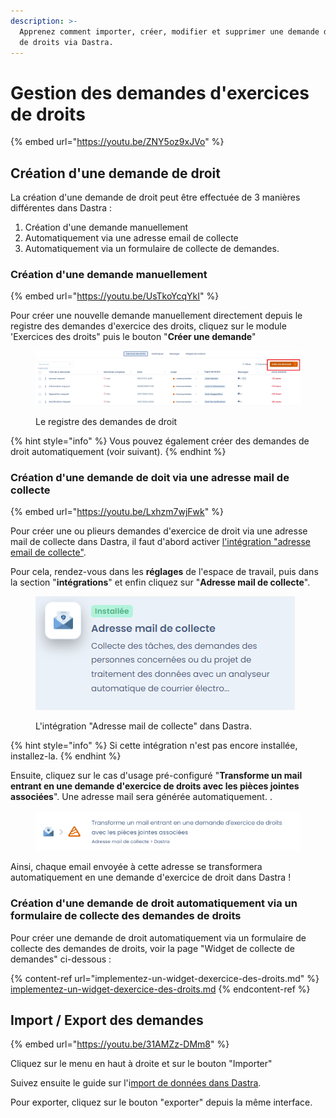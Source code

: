 ```yaml
---
description: >-
  Apprenez comment importer, créer, modifier et supprimer une demande d'exercice
  de droits via Dastra.
---
```


# Gestion des demandes d'exercices de droits

{% embed url="https://youtu.be/ZNY5oz9xJVo" %}

## Création d'une demande de droit&#x20;

La création d'une demande de droit peut être effectuée de 3 manières différentes dans Dastra :&#x20;

1. Création d'une demande manuellement
2. Automatiquement via une adresse email de collecte
3. Automatiquement via un formulaire de collecte de demandes.

### Création d'une demande manuellement



{% embed url="https://youtu.be/UsTkoYcqYkI" %}

Pour créer une nouvelle demande manuellement directement depuis le registre des demandes d'exercice des droits, cliquez sur le module 'Exercices des droits" puis le bouton "**Créer une demande**"



<figure><img src="../../.gitbook/assets/image (8).png" alt=""><figcaption><p>Le registre des demandes de droit</p></figcaption></figure>

{% hint style="info" %}
Vous pouvez également créer des demandes de droit automatiquement (voir suivant).
{% endhint %}



### Création d'une demande de doit via une adresse mail de collecte



{% embed url="https://youtu.be/Lxhzm7wjFwk" %}

Pour créer une ou plieurs demandes d'exercice de droit via une adresse mail de collecte dans Dastra, il faut d'abord activer [l'intégration "adresse email de collecte"](../settings/data-collection-mailboxes.md).

Pour cela, rendez-vous dans les **réglages** de l'espace de travail, puis dans la section "**intégrations**" et enfin cliquez sur "**Adresse mail de collecte**".

<figure><img src="../../.gitbook/assets/image (3) (1).png" alt=""><figcaption><p>L'intégration "Adresse mail de collecte" dans Dastra.</p></figcaption></figure>

{% hint style="info" %}
Si cette intégration n'est pas encore installée, installez-la.
{% endhint %}

Ensuite, cliquez sur le cas d'usage pré-configuré "**Transforme un mail entrant en une demande d'exercice de droits avec les pièces jointes associées**". Une adresse mail sera générée automatiquement. .

<figure><img src="../../.gitbook/assets/image (4) (1).png" alt=""><figcaption></figcaption></figure>

Ainsi, chaque email envoyée à cette adresse se transformera automatiquement en une demande d'exercice de droit dans Dastra !



### Création d'une demande de droit automatiquement via un formulaire de collecte des demandes de droits

Pour créer une demande de droit automatiquement via un formulaire de collecte des demandes de droits, voir la page "Widget de collecte de demandes" ci-dessous :



{% content-ref url="implementez-un-widget-dexercice-des-droits.md" %}
[implementez-un-widget-dexercice-des-droits.md](implementez-un-widget-dexercice-des-droits.md)
{% endcontent-ref %}





## Import / Export des demandes



{% embed url="https://youtu.be/31AMZz-DMm8" %}

Cliquez sur le menu en haut à droite et sur le bouton "Importer"

Suivez ensuite le guide sur l'i[mport de données dans Dastra](../generalites/importer-vos-donnees-excel-csv.md).

Pour exporter, cliquez sur le bouton "exporter" depuis la même interface.
